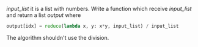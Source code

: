 *input_list* it is a list with numbers.
Write a function which receive *input_list* and return a list *output* where

``` python
output[idx] = reduce(lambda x, y: x*y, input_list) / input_list

```
The algorithm shouldn't use the division.
